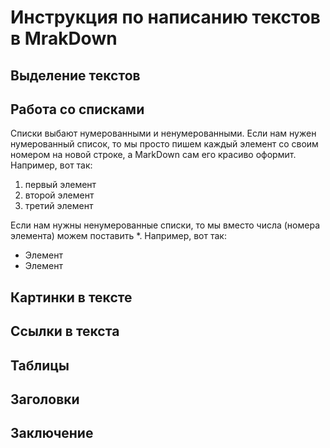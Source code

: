 # Инструкция по написанию текстов в MrakDown

## Выделение текстов

## Работа со списками

Списки выбают нумерованными и ненумерованными. Если нам нужен нумерованный список, то мы просто пишем каждый элемент со своим номером на новой строке, а MarkDown сам его красиво оформит. Например, вот так:
1. первый элемент
2. второй элемент
3. третий элемент

Если нам нужны ненумерованные списки, то мы вместо числа (номера элемента) можем поставить *. Например, вот так:
* Элемент
* Элемент

## Картинки в тексте

## Ссылки в текста

## Таблицы

## Заголовки

## Заключение